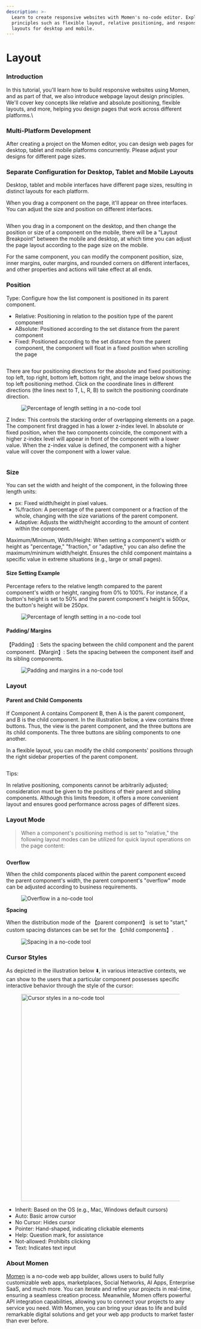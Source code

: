 ```yaml
---
description: >-
  Learn to create responsive websites with Momen's no-code editor. Explore
  principles such as flexible layout, relative positioning, and responsive
  layouts for desktop and mobile.
---
```


# Layout

### Introduction

In this tutorial, you'll learn how to build responsive websites using Momen, and as part of that, we also introduce webpage layout design principles. We'll cover key concepts like relative and absolute positioning, flexible layouts, and more, helping you design pages that work across different platforms.\\

### Multi-Platform Development

After creating a project on the Momen editor, you can design web pages for desktop, tablet and mobile platforms concurrently. Please adjust your designs for different page sizes.

### Separate Configuration for Desktop, Tablet and Mobile Layouts

Desktop, tablet and mobile interfaces have different page sizes, resulting in distinct layouts for each platform.

When you drag a component on the page, it'll appear on three interfaces. You can adjust the size and position on different interfaces.

<figure><img src="../.gitbook/assets/layout/layout-1.gif" alt=""><figcaption></figcaption></figure>

When you drag in a component on the desktop, and then change the position or size of a component on the mobile, there will be a "Layout Breakpoint" between the mobile and desktop, at which time you can adjust the page layout according to the page size on the mobile.

For the same component, you can modify the component position, size, inner margins, outer margins, and rounded corners on different interfaces, and other properties and actions will take effect at all ends.

### Position

Type: Configure how the list component is positioned in its parent component.

* Relative: Positioning in relation to the position type of the parent component
* ABsolute: Positioned according to the set distance from the parent component
* Fixed: Positioned according to the set distance from the parent component, the component will float in a fixed position when scrolling the page

<figure><img src="../.gitbook/assets/layout/layout-2.gif" alt=""><figcaption></figcaption></figure>

There are four positioning directions for the absolute and fixed positioning: top left, top right, bottom left, bottom right, and the image below shows the top left positioning method. Click on the coordinate lines in different directions (the lines next to T, L, R, B) to switch the positioning coordinate direction.

<figure><img src="../.gitbook/assets/4 (2).PNG" alt="Percentage of length setting in a no-code tool"><figcaption></figcaption></figure>

Z Index: This controls the stacking order of overlapping elements on a page. The component first dragged in has a lower z-index level. In absolute or fixed position, when the two components coincide, the component with a higher z-index level will appear in front of the component with a lower value. When the z-index value is defined, the component with a higher value will cover the component with a lower value.

<figure><img src="../.gitbook/assets/layout/layout-3.gif" alt=""><figcaption></figcaption></figure>

### Size

You can set the width and height of the component, in the following three length units:

* px: Fixed width/height in pixel values.
* %/fraction: A percentage of the parent component or a fraction of the whole, changing with the size variations of the parent component.
* Adaptive: Adjusts the width/height according to the amount of content within the component.

Maximum/Minimum, Width/Height: When setting a component's width or height as "percentage," "fraction," or "adaptive," you can also define the maximum/minimum width/height. Ensures the child component maintains a specific value in extreme situations (e.g., large or small pages).

#### Size Setting Example

Percentage refers to the relative length compared to the parent component's width or height, ranging from 0% to 100%. For instance, if a button's height is set to 50% and the parent component's height is 500px, the button's height will be 250px.

<figure><img src="../.gitbook/assets/5 (26).png" alt="Percentage of length setting in a no-code tool"><figcaption></figcaption></figure>

#### Padding/ Margins

【Padding】: Sets the spacing between the child component and the parent component.【Margin】: Sets the spacing between the component itself and its sibling components.

<figure><img src="../.gitbook/assets/7.PNG" alt="Padding and margins in a no-code tool"><figcaption></figcaption></figure>

### Layout

#### Parent and Child Components

If Component A contains Component B, then A is the parent component, and B is the child component. In the illustration below, a view contains three buttons. Thus, the view is the parent component, and the three buttons are its child components. The three buttons are sibling components to one another.

In a flexible layout, you can modify the child components' positions through the right sidebar properties of the parent component.

<figure><img src="../.gitbook/assets/layout/layout-4.jpeg" alt=""><figcaption></figcaption></figure>

Tips:

In relative positioning, components cannot be arbitrarily adjusted; consideration must be given to the positions of their parent and sibling components. Although this limits freedom, it offers a more convenient layout and ensures good performance across pages of different sizes.

### Layout Mode

> When a component's positioning method is set to "relative," the following layout modes can be utilized for quick layout operations on the page content:

<figure><img src="../.gitbook/assets/layout/layout-5.gif" alt=""><figcaption></figcaption></figure>

**Overflow**

When the child components placed within the parent component exceed the parent component's width, the parent component's "overflow" mode can be adjusted according to business requirements.

<figure><img src="../.gitbook/assets/11.PNG" alt="Overflow in a no-code tool"><figcaption></figcaption></figure>

**Spacing**

When the distribution mode of the 【parent component】 is set to "start," custom spacing distances can be set for the 【child components】.

<figure><img src="../.gitbook/assets/12.PNG" alt="Spacing in a no-code tool"><figcaption></figcaption></figure>

### Cursor Styles

As depicted in the illustration below ⬇️, in various interactive contexts, we can show to the users that a particular component possesses specific interactive behavior through the style of the cursor:

<figure><img src="../.gitbook/assets/13.JPEG" alt="Cursor styles in a no-code tool" width="554"><figcaption></figcaption></figure>

* Inherit: Based on the OS (e.g., Mac, Windows default cursors)
* Auto: Basic arrow cursor
* No Cursor: Hides cursor
* Pointer: Hand-shaped, indicating clickable elements
* Help: Question mark, for assistance
* Not-allowed: Prohibits clicking
* Text: Indicates text input



### About Momen

[Momen](https://momen.app/?channel=blog-about) is a no-code web app builder, allows users to build fully customizable web apps, marketplaces, Social Networks, AI Apps, Enterprise SaaS, and much more. You can iterate and refine your projects in real-time, ensuring a seamless creation process. Meanwhile, Momen offers powerful API integration capabilities, allowing you to connect your projects to any service you need. With Momen, you can bring your ideas to life and build remarkable digital solutions and get your web app products to market faster than ever before.
